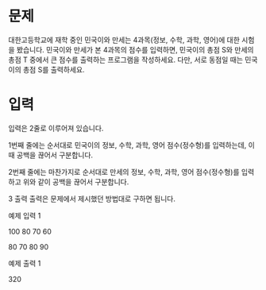 # 문제
대한고등학교에 재학 중인 민국이와 만세는 4과목(정보, 수학, 과학, 영어)에 대한 시험을 봤습니다. 민국이와 만세가 본 4과목의 점수를 입력하면, 민국이의 총점 S와 만세의 총점 T 중에서 큰 점수를 출력하는 프로그램을 작성하세요. 다만, 서로 동점일 때는 민국이의 총점 S를 출력하세요.

# 입력
입력은 2줄로 이루어져 있습니다.

1번째 줄에는 순서대로 민국이의 정보, 수학, 과학, 영어 점수(정수형)를 입력하는데, 이때 공백을 끊어서 구분합니다.

2번째 줄에는 마찬가지로 순서대로 만세의 정보, 수학, 과학, 영어 점수(정수형)를 입력하고 위와 같이 공백을 끊어서 구분합니다.

3 출력
출력은 문제에서 제시했던 방법대로 구하면 됩니다.

예제 입력 1 

100 80 70 60

80 70 80 90

예제 출력 1 

320
